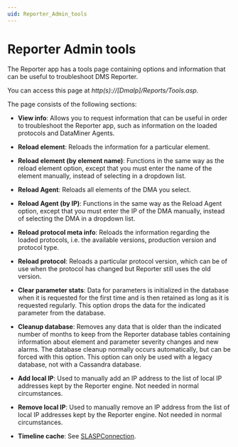 ```yaml
---
uid: Reporter_Admin_tools
---
```


# Reporter Admin tools

The Reporter app has a tools page containing options and information that can be useful to troubleshoot DMS Reporter.

You can access this page at *http(s)://\[DmaIp\]/Reports/Tools.asp*.

The page consists of the following sections:

- **View info**: Allows you to request information that can be useful in order to troubleshoot the Reporter app, such as information on the loaded protocols and DataMiner Agents.

- **Reload element**: Reloads the information for a particular element.

- **Reload element (by element name)**: Functions in the same way as the reload element option, except that you must enter the name of the element manually, instead of selecting in a dropdown list.

- **Reload Agent**: Reloads all elements of the DMA you select.

- **Reload Agent (by IP)**: Functions in the same way as the Reload Agent option, except that you must enter the IP of the DMA manually, instead of selecting the DMA in a dropdown list.

- **Reload protocol meta info**: Reloads the information regarding the loaded protocols, i.e. the available versions, production version and protocol type.

- **Reload protocol**: Reloads a particular protocol version, which can be of use when the protocol has changed but Reporter still uses the old version.

- **Clear parameter stats**: Data for parameters is initialized in the database when it is requested for the first time and is then retained as long as it is requested regularly. This option drops the data for the indicated parameter from the database.

- **Cleanup database**: Removes any data that is older than the indicated number of months to keep from the Reporter database tables containing information about element and parameter severity changes and new alarms. The database cleanup normally occurs automatically, but can be forced with this option. This option can only be used with a legacy database, not with a Cassandra database.

- **Add local IP**: Used to manually add an IP address to the list of local IP addresses kept by the Reporter engine. Not needed in normal circumstances.

- **Remove local IP**: Used to manually remove an IP address from the list of local IP addresses kept by the Reporter engine. Not needed in normal circumstances.

- **Timeline cache**: See [SLASPConnection](xref:DataMiner_processes#slaspconnection).
